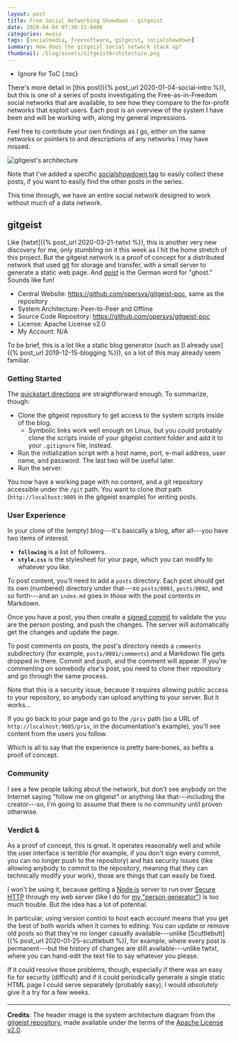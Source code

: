 ```yaml
---
layout: post
title: Free Social Networking Showdown - gitgeist
date: 2020-04-04 07:30:12-0400
categories: media
tags: [socialmedia, freesoftware, gitgeist, socialshowdown]
summary: How does the gitgeist social network stack up?
thumbnail: /blog/assets/GitgeistArchitecture.png
---
```


* Ignore for ToC
{:toc}

There's more detail in [this post]({% post_url 2020-01-04-social-intro %}), but this is one of a series of posts investigating the Free-as-in-Freedom social networks that are available, to see how they compare to the for-profit networks that exploit users.  Each post is an overview of the system I have been and will be working with, along my general impressions.

Feel free to contribute your own findings as I go, either on the same networks or pointers to and descriptions of any networks I may have missed.

![gitgeist's architecture](/blog/assets/GitgeistArchitecture.png "gitgeist's architecture")

Note that I've added a specific [socialshowdown tag](/blog/tag/socialmedia/) to easily collect these posts, if you want to easily find the other posts in the series.

This time through, we have an entire social network designed to work without much of a data network.

## gitgeist

Like [twtxt]({% post_url 2020-03-21-twtxt %}), this is another very new discovery for me, only stumbling on it this week as I hit the home stretch of this project.  But the gitgeist network is a proof of concept for a distributed network that used [git](https://git-scm.com/) for storage and transfer, with a small server to generate a static web page.  And [*geist*](https://en.wiktionary.org/wiki/geist) is the German word for "ghost."  Sounds like fun!

 * Central Website:  <https://github.com/opersys/gitgeist-poc>, same as the repository
 * System Architecture:  Peer-to-Peer and Offline
 * Source Code Repository:  <https://github.com/opersys/gitgeist-poc>
 * License:  Apache License v2.0
 * My Account:  N/A

To be brief, this is a lot like a static blog generator (such as [I already use]({% post_url 2019-12-15-blogging %})), so a lot of this may already seem familiar.

### Getting Started

The [quickstart directions](https://github.com/opersys/gitgeist-poc#quickstart) are straightforward enough.  To summarize, though:

 * Clone the gitgeist repository to get access to the system scripts inside of the blog.
   * Symbolic links work well enough on Linux, but you could probably clone the scripts inside of your gitgeist content folder and add it to your `.gitignore` file, instead.
 * Run the initialization script with a host name, port, e-mail address, user name, and password.  The last two will be useful later.
 * Run the server.

You now have a working page with no content, and a git repository accessible under the `/git` path.  You want to clone *that* path (`http://localhost:9005` in the gitgeist example) for writing posts.

### User Experience

In your clone of the (empty) blog---it's basically a blog, after all---you have two items of interest.

 * **`following`** is a list of followers.
 * **`style.css`** is the stylesheet for your page, which you can modify to whatever you like.

To post content, you'll need to add a `posts` directory.  Each post should get its own (numbered) directory under that---so `posts/0001`, `posts/0002`, and so forth---and an `index.md` goes in *those* with the post contents in Markdown.

Once you have a post, you then create a [signed commit](https://git-scm.com/book/en/v2/Git-Tools-Signing-Your-Work) to validate the you are the person posting, and push the changes.  The server will automatically get the changes and update the page.

To post comments on posts, the post's directory needs a `comments` subdirectory (for example, `posts/0001/comments`) and a Markdown file gets dropped in there.  Commit and push, and the comment will appear.  If you're commenting on somebody *else*'s post, you need to clone their repository and go through the same process.

Note that this is a security issue, because it requires allowing public access to your repository, so anybody can upload anything to your server.  But it works...

If you go back to your page and go to the `/priv` path (so a URL of `http://localhost:9005/priv`, in the documentation's example), you'll see content from the users you follow.

Which is all to say that the experience is pretty bare-bones, as befits a proof of concept.

### Community

I see a few people talking about the network, but don't see anybody on the Internet saying "follow me on gitgeist" or anything like that---including the creator---so, I'm going to assume that there is no community until proven otherwise.

### Verdict <i class="fas fa-thumbs-up"></i> & <i class="fas fa-thumbs-down"></i>

As a proof of concept, this is great.  It operates reasonably well and while the user interface is terrible (for example, if you don't sign every commit, you can no longer push to the repository) and has security issues (like allowing anybody to commit to the repository, meaning that they can technically modify your work), those are things that can easily be fixed.

I won't be using it, because getting a [Node.js](https://nodejs.org/en/) server to run over [Secure HTTP](https://en.wikipedia.org/wiki/HTTPS) through my web server (like I do for [my "person generator"](https://colagioia.net:5000/)) is too much trouble.  But the idea has a lot of potential.

In particular, using version control to host each account means that you get the best of both worlds when it comes to editing:  You can update or remove old posts so that they're no longer casually available---unlike [Scuttlebutt]({% post_url 2020-01-25-scuttlebutt %}), for example, where every post is permanent---but the history of changes are still available---unlike twtxt, where you can hand-edit the text file to say whatever you please.

If it could resolve those problems, though, especially if there was an easy fix for security (difficult) and if it could periodically generate a single static HTML page I could serve separately (probably easy), I would *absolutely* give it a try for a few weeks.

#### <i class="far fa-handshake"></i>

* * *

**Credits**: The header image is the system architecture diagram from the [gitgeist repository](https://github.com/opersys/gitgeist-poc), made available under the terms of the [Apache License v2.0](https://www.apache.org/licenses/LICENSE-2.0).
